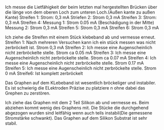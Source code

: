 Ich messe die Lietfähigkeit der beim letzten mal hergestellten Brücken über die länge von dem oberen Loch zum unteren Loch.(Außen kante zu außen Kante)
Streifen 1: Strom: 0,3 mA
Striefen 2: Strom 0,3 mA
Streifen 3: Strom: 0,3 mA
Streifen 4:    Messung 1: Strom 0.05 mA (Beschädigung in der Mitte)
			Messung 2: Strom 0,3 mA
Streifen 5: Strom 0,3 mA
Streifen 6: Strom 0,3 mA

Ich ziehe die Streifen mit einem Stück klebeband ab und vermesse erneut.
Streifen 1: Nach mehreren Versuchen kann ich ein stück messen was nicht zerbröckelt ist. Strom 0,3 mA
Streifen 2: Ich messe eine Augenscheinlich nicht zerbröckelte stelle. Strom ca 0.05 mA
Streifen 3: Ich messe eine Augenscheinlich nicht zerbröckelte stelle. Strom ca 0.07 mA
Streifen 4: Ich messe eine Augenscheinlich nicht zerbröckelte stelle. Strom 0.17 mA
Streifen 5: Ich messe eine Augenscheinlich nicht zerbröckelte stelle. Strom  0 mA
Streife6: Ist komplett zerbröckelt

Das Graphen auf dem KLebeband ist wesentlich bröckeliger und instabiler.
Es ist schwierig die ELektroden Präzise zu platziere n ohne dabei das Grephen zu zerstören.

Ich ziehe das Graphen mit dem 2 Teil Silikon ab und vermesse es. Beim abziehen kommt wenig des Graphens mit. Die Stücke die durchgehend abgezogen wurden sind leitfähig wenn auch teils instabil(Die gemessene Stromstärke schwankt).
Das Graphen auf dem Silikon Substrat ist sehr stabil.
